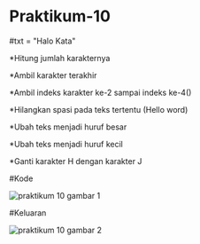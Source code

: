 # Praktikum-10

#txt = "Halo Kata"

*Hitung jumlah karakternya

*Ambil karakter terakhir

*Ambil indeks karakter ke-2 sampai indeks ke-4()

*Hilangkan spasi pada teks tertentu (Hello word)

*Ubah teks menjadi huruf besar

*Ubah teks menjadi huruf kecil

*Ganti karakter H dengan karakter J

#Kode

![praktikum 10 gambar 1](https://user-images.githubusercontent.com/116246238/213125080-16d9761b-f4f2-4efd-802f-17ebbda1eb7d.png)

#Keluaran

![praktikum 10 gambar 2](https://user-images.githubusercontent.com/116246238/213125239-b6597ae4-1d22-4ea3-8b82-04033640b7df.png)

